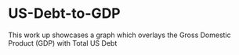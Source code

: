 # US-Debt-to-GDP
This work up showcases a graph which overlays the Gross Domestic Product (GDP) with Total US Debt 

